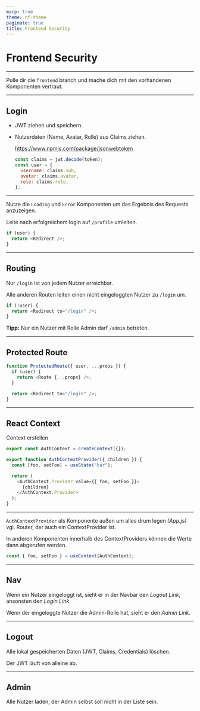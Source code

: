 ```yaml
---
marp: true
theme: nf-theme
paginate: true
title: Frontend Security
---
```


# Frontend Security

---

Pulle dir die `frontend` branch und mache dich mit den vorhandenen Komponenten vertraut.

---

## Login

- JWT ziehen und speichern.

- Nutzerdaten (Name, Avatar, Rolle) aus Claims ziehen.

  https://www.npmjs.com/package/jsonwebtoken

  ```javascript
  const claims = jwt.decode(token);
  const user = {
    username: claims.sub,
    avatar: claims.avatar,
    role: claims.role,
  };
  ```

---

Nutze die `Loading` und `Error` Komponenten um das Ergebnis des Requests anzuzeigen.

Leite nach erfolgreichem login auf `/profile` umleiten.

```javascript
if (user) {
  return <Redirect />;
}
```

---

## Routing

Nur `/login` ist von jedem Nutzer erreichbar.

Alle anderen Routen leiten einen nicht eingeloggten Nutzer zu `/login` um.

```javascript
if (!user) {
  return <Redirect to="/login" />;
}
```

**Tipp:** Nur ein Nutzer mit Rolle Admin darf `/admin` betreten.

---

## Protected Route

```javascript
function ProtectedRoute({ user, ...props }) {
  if (user) {
    return <Route {...props} />;
  }

  return <Redirect to="/login" />;
}
```

---

## React Context

Context erstellen

```javascript
export const AuthContext = createContext({});

export function AuthContextProvider({ children }) {
  const [foo, setFoo] = useState("bar");

  return (
    <AuthContext.Provider value={{ foo, setFoo }}>
      {children}
    </AuthContext.Provider>
  );
}
```

---

`AuthContextProvider` als Komponente außen um alles drum legen _(App.js)_ vgl. Router, der auch ein ContextProvider ist.

In anderen Komponenten innerhalb des ContextProviders können die Werte dann abgerufen werden.

```javascript
const { foo, setFoo } = useContext(AuthContext);
```

---

## Nav

Wenn ein Nutzer eingeloggt ist, sieht er in der Navbar den _Logout Link_, ansonsten den _Login Link_.

Wenn der eingeloggte Nutzer die Admin-Rolle hat, sieht er den _Admin Link_.

---

## Logout

Alle lokal gespeicherten Daten (JWT, Claims, Credentials) löschen.

Der JWT läuft von alleine ab.

---

## Admin

Alle Nutzer laden, der Admin selbst soll nicht in der Liste sein.
